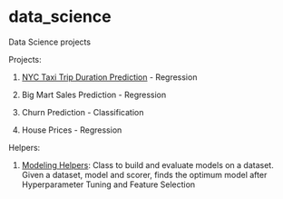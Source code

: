 # data_science

 Data Science projects



Projects:

1. [NYC Taxi Trip Duration Prediction](./nyc_taxi_trip_duration) - Regression
2. Big Mart Sales Prediction - Regression

3. Churn Prediction - Classification
4. House Prices - Regression



Helpers:

1. [Modeling Helpers](): Class to build and evaluate models on a dataset. Given a dataset, model and scorer, finds the optimum model after Hyperparameter Tuning and Feature Selection
